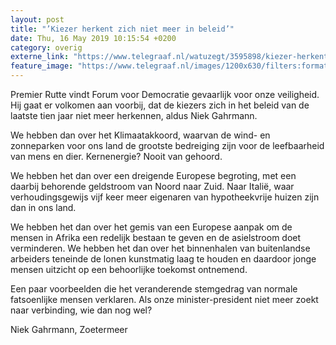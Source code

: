 ```yaml
---
layout: post
title: "’Kiezer herkent zich niet meer in beleid’"
date: Thu, 16 May 2019 10:15:54 +0200
category: overig
externe_link: "https://www.telegraaf.nl/watuzegt/3595898/kiezer-herkent-zich-niet-meer-in-beleid"
feature_image: "https://www.telegraaf.nl/images/1200x630/filters:format(jpeg):quality(80)/cdn-kiosk-api.telegraaf.nl/9de9c49c-77eb-11e9-a810-0218eaf05005.jpg"
---
```


<p class="intro">Premier Rutte vindt Forum voor Democratie gevaarlijk voor onze veiligheid. Hij gaat er volkomen aan voorbij, dat de kiezers zich in het beleid van de laatste tien jaar niet meer herkennen, aldus Niek Gahrmann.</p> <p>We hebben dan over het Klimaatakkoord, waarvan de wind- en zonneparken voor ons land de grootste bedreiging zijn voor de leefbaarheid van mens en dier. Kernenergie? Nooit van gehoord.</p><p>We hebben het dan over een dreigende Europese begroting, met een daarbij behorende geldstroom van Noord naar Zuid. Naar Italië, waar verhoudingsgewijs vijf keer meer eigenaren van hypotheekvrije huizen zijn dan in ons land.</p><p>We hebben het dan over het gemis van een Europese aanpak om de mensen in Afrika een redelijk bestaan te geven en de asielstroom doet verminderen. We hebben het dan over het binnenhalen van buitenlandse arbeiders teneinde de lonen kunstmatig laag te houden en daardoor jonge mensen uitzicht op een behoorlijke toekomst ontnemend.</p><p>Een paar voorbeelden die het veranderende stemgedrag van normale fatsoenlijke mensen verklaren. Als onze minister-president niet meer zoekt naar verbinding, wie dan nog wel?</p><p>Niek Gahrmann, Zoetermeer</p>
